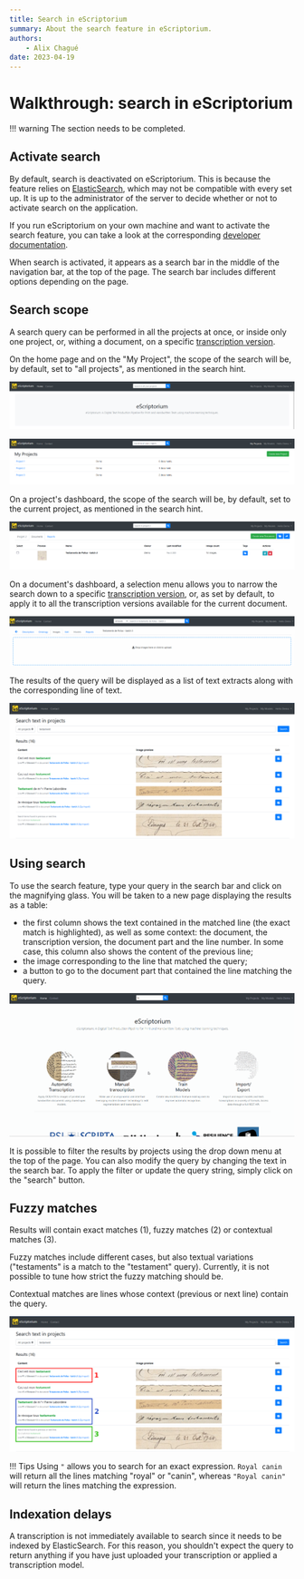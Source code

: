 ```yaml
---
title: Search in eScriptorium
summary: About the search feature in eScriptorium.
authors:
    - Alix Chagué
date: 2023-04-19
---
```


# Walkthrough: search in eScriptorium

!!! warning
    The section needs to be completed.

## Activate search

By default, search is deactivated on eScriptorium. This is because the feature relies on [ElasticSearch](https://www.elastic.co/fr/elasticsearch/), which may not be compatible with every set up. It is up to the administrator of the server to decide whether or not to activate search on the application.

If you run eScriptorium on your own machine and want to activate the search feature, you can take a look at the corresponding [developer documentation](https://gitlab.com/scripta/escriptorium/-/wikis/Environment-variables#search-with-elasticsearch-).

When search is activated, it appears as a search bar in the middle of the navigation bar, at the top of the page. The search bar includes different options depending on the page.  

## Search scope

A search query can be performed in all the projects at once, or inside only one project, or, withing a document, on a specific [transcription version](transcribe.md#transcription-versions).

On the home page and on the "My Project", the scope of the search will be, by default, set to "all projects", as mentioned in the search hint.

![image: Screenshot of the search bar on the homepage](img/search/search_homepage.png "When you are on the homepage, the scope of the search is all the projects.")

![image: Screenshot of the search bar on the projects page](img/search/search_myprojects.png "When you are on the projects page, the scope of the search is all the projects.")

On a project's dashboard, the scope of the search will be, by default, set to the current project, as mentioned in the search hint.

![image: Screenshot of the search bar on the projects page](img/search/search_project2.png "When you are on a project dashboard, the scope of the search is the current project.")

On a document's dashboard, a selection menu allows you to narrow the search down to a specific [transcription version](transcribe.md#transcription-versions), or, as set by default, to apply it to all the transcription versions available for the current document.

![image: Screenshot of the search bar on the projects page](img/search/search_document_tlevels.gif "When you are on a project dashboard, you can select the scope of the query as far as the transcription level is concerned.")

The results of the query will be displayed as a list of text extracts along with the corresponding line of text.  

![image: Screenshot of the search result page](img/search/search_results.png "The results of the query are displayed along with the corresponding image snippet.")

## Using search

To use the search feature, type your query in the search bar and click on the magnifying glass. You will be taken to a new page displaying the results as a table:

- the first column shows the text contained in the matched line (the exact match is highlighted), as well as some context: the document, the transcription version, the document part and the line number. In some case, this column also shows the content of the previous line;
- the image corresponding to the line that matched the query;
- a button to go to the document part that contained the line matching the query.

![image: Starting a query from eScriptorium homepage, using the search bar](img/search/query_from_search_bar.gif "Search can be started from anywhere on the application. The results show the text of the line, the image of the line, the section of the text that matched the query and the corresponding document and transcription version. You can go to the corresponding document from the result page.")

It is possible to filter the results by projects using the drop down menu at the top of the page. You can also modify the query by changing the text in the search bar. To apply the filter or update the query string, simply click on the "search" button.

## Fuzzy matches

Results will contain exact matches (1), fuzzy matches (2) or contextual matches (3).  

Fuzzy matches include different cases, but also textual variations ("testaments" is a match to the "testament" query). Currently, it is not possible to tune how strict the fuzzy matching should be.  

Contextual matches are lines whose context (previous or next line) contain the query.  

![image: Illustration of the different types of results](img/search/search_results_anot.png "The query return exact matches (1), fuzzy matches (2) and contextual matches (3).")

!!! Tips
    Using `"` allows you to search for an exact expression. `Royal canin` will return all the lines matching "royal" or "canin", whereas `"Royal canin"` will return the lines matching the expression.

## Indexation delays

A transcription is not immediately available to search since it needs to be indexed by ElasticSearch. For this reason, you shouldn't expect the query to return anything if you have just uploaded your transcription or applied a transcription model.
